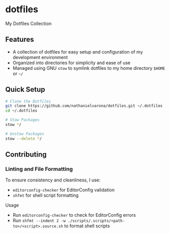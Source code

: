 # dotfiles

My Dotfiles Collection

## Features

* A collection of dotfiles for easy setup and configuration of my development environment
* Organized into directories for simplicity and ease of use
* Managed using GNU `stow` to symlink dotfiles to my home directory `$HOME` or `~/`

## Quick Setup

```bash
# Clone the Dotfiles
git clone https://github.com/nathanielvarona/dotfiles.git ~/.dotfiles
cd ~/.dotfiles

# Stow Packages
stow */

# Unstow Packages
stow --delete */
```


## Contributing

### Linting and File Formatting

To ensure consistency and cleanliness, I use:

* `editorconfig-checker` for EditorConfig validation
* `shfmt` for shell script formatting

Usage
* Run `editorconfig-checker` to check for EditorConfig errors
* Run `shfmt --indent 2 -w ./scripts/.scripts/<path-to>/<script>.source.sh` to format shell scripts
